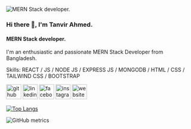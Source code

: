 ![MERN Stack developer.](https://i.ibb.co/myxsRsQ/mern.png)
### Hi there 👋, I'm Tanvir Ahmed.
#### MERN Stack developer.


I'm an enthusiastic and passionate MERN Stack Developer from Bangladesh. 

Skills: REACT / JS / NODE JS / EXPRESS JS / MONGODB /  HTML / CSS / TAILWIND CSS / BOOTSTRAP



[<img src='https://cdn.jsdelivr.net/npm/simple-icons@3.0.1/icons/github.svg' alt='github' height='40'>](https://github.com/TanvirCou)  [<img src='https://cdn.jsdelivr.net/npm/simple-icons@3.0.1/icons/linkedin.svg' alt='linkedin' height='40'>](https://www.linkedin.com/in/kazi-tnvr/)  [<img src='https://cdn.jsdelivr.net/npm/simple-icons@3.0.1/icons/facebook.svg' alt='facebook' height='40'>](https://www.facebook.com/ahmed.tnvr.999)  [<img src='https://cdn.jsdelivr.net/npm/simple-icons@3.0.1/icons/instagram.svg' alt='instagram' height='40'>](https://www.instagram.com/tnvr_ahmed/)  [<img src='https://cdn.jsdelivr.net/npm/simple-icons@3.0.1/icons/icloud.svg' alt='website' height='40'>](https://tnvr-portfolio.netlify.app/)  

[![Top Langs](https://github-readme-stats.vercel.app/api/top-langs/?username=TanvirCou)](https://github.com/anuraghazra/github-readme-stats)

![GitHub metrics](https://metrics.lecoq.io/TanvirCou)  


